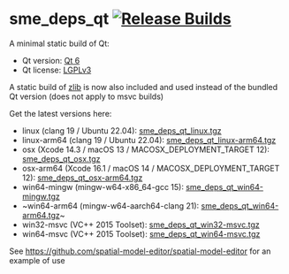 # sme_deps_qt [![Release Builds](https://github.com/spatial-model-editor/sme_deps_qt/actions/workflows/release.yml/badge.svg)](https://github.com/spatial-model-editor/sme_deps_qt/actions/workflows/release.yml)

A minimal static build of Qt:

- Qt version: [Qt 6](https://doc.qt.io/qt-6/)
- Qt license: [LGPLv3](https://doc.qt.io/qt-6/lgpl.html)

A static build of [zlib](https://github.com/madler/zlib.git) is now also included
and used instead of the bundled Qt version (does not apply to msvc builds)

Get the latest versions here:

- linux (clang 19 / Ubuntu 22.04): [sme_deps_qt_linux.tgz](https://github.com/spatial-model-editor/sme_deps_qt/releases/latest/download/sme_deps_qt_linux.tgz)
- linux-arm64 (clang 19 / Ubuntu 22.04): [sme_deps_qt_linux-arm64.tgz](https://github.com/spatial-model-editor/sme_deps_qt/releases/latest/download/sme_deps_qt_linux-arm64.tgz)
- osx (Xcode 14.3 / macOS 13 / MACOSX_DEPLOYMENT_TARGET 12): [sme_deps_qt_osx.tgz](https://github.com/spatial-model-editor/sme_deps_qt/releases/latest/download/sme_deps_qt_osx.tgz)
- osx-arm64 (Xcode 16.1 / macOS 14 / MACOSX_DEPLOYMENT_TARGET 12): [sme_deps_qt_osx-arm64.tgz](https://github.com/spatial-model-editor/sme_deps_qt/releases/latest/download/sme_deps_qt_osx-arm64.tgz)
- win64-mingw (mingw-w64-x86_64-gcc 15): [sme_deps_qt_win64-mingw.tgz](https://github.com/spatial-model-editor/sme_deps_qt/releases/latest/download/sme_deps_qt_win64-mingw.tgz)
- ~win64-arm64 (mingw-w64-aarch64-clang 21): [sme_deps_qt_win64-arm64.tgz](https://github.com/spatial-model-editor/sme_deps_qt/releases/latest/download/sme_deps_qt_win64-arm64.tgz)~
- win32-msvc (VC++ 2015 Toolset): [sme_deps_qt_win32-msvc.tgz](https://github.com/spatial-model-editor/sme_deps_qt/releases/latest/download/sme_deps_qt_win32-msvc.tgz)
- win64-msvc (VC++ 2015 Toolset): [sme_deps_qt_win64-msvc.tgz](https://github.com/spatial-model-editor/sme_deps_qt/releases/latest/download/sme_deps_qt_win64-msvc.tgz)

See <https://github.com/spatial-model-editor/spatial-model-editor> for an example of use
